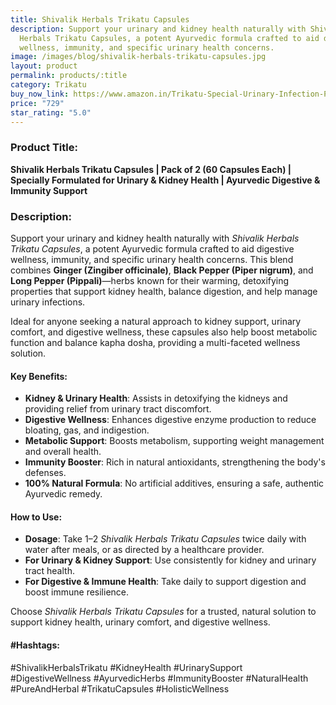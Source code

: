 ```yaml
---
title: Shivalik Herbals Trikatu Capsules
description: Support your urinary and kidney health naturally with Shivalik
  Herbals Trikatu Capsules, a potent Ayurvedic formula crafted to aid digestive
  wellness, immunity, and specific urinary health concerns.
image: /images/blog/shivalik-herbals-trikatu-capsules.jpg
layout: product
permalink: products/:title
category: Trikatu
buy_now_link: https://www.amazon.in/Trikatu-Special-Urinary-Infection-Problems/dp/B07FXTBR25/ref=sr_1_45?crid=28URIFD9O0F0A&tag=m0150-21
price: "729"
star_rating: "5.0"
---
```

### Product Title:
**Shivalik Herbals Trikatu Capsules | Pack of 2 (60 Capsules Each) | Specially Formulated for Urinary & Kidney Health | Ayurvedic Digestive & Immunity Support**

### Description:
Support your urinary and kidney health naturally with *Shivalik Herbals Trikatu Capsules*, a potent Ayurvedic formula crafted to aid digestive wellness, immunity, and specific urinary health concerns. This blend combines **Ginger (Zingiber officinale)**, **Black Pepper (Piper nigrum)**, and **Long Pepper (Pippali)**—herbs known for their warming, detoxifying properties that support kidney health, balance digestion, and help manage urinary infections.

Ideal for anyone seeking a natural approach to kidney support, urinary comfort, and digestive wellness, these capsules also help boost metabolic function and balance kapha dosha, providing a multi-faceted wellness solution. 

#### Key Benefits:
- **Kidney & Urinary Health**: Assists in detoxifying the kidneys and providing relief from urinary tract discomfort.
- **Digestive Wellness**: Enhances digestive enzyme production to reduce bloating, gas, and indigestion.
- **Metabolic Support**: Boosts metabolism, supporting weight management and overall health.
- **Immunity Booster**: Rich in natural antioxidants, strengthening the body's defenses.
- **100% Natural Formula**: No artificial additives, ensuring a safe, authentic Ayurvedic remedy.

#### How to Use:
- **Dosage**: Take 1–2 *Shivalik Herbals Trikatu Capsules* twice daily with water after meals, or as directed by a healthcare provider.
- **For Urinary & Kidney Support**: Use consistently for kidney and urinary tract health.
- **For Digestive & Immune Health**: Take daily to support digestion and boost immune resilience.

Choose *Shivalik Herbals Trikatu Capsules* for a trusted, natural solution to support kidney health, urinary comfort, and digestive wellness.

#### #Hashtags:
#ShivalikHerbalsTrikatu #KidneyHealth #UrinarySupport #DigestiveWellness #AyurvedicHerbs #ImmunityBooster #NaturalHealth #PureAndHerbal #TrikatuCapsules #HolisticWellness
